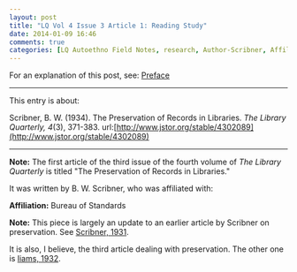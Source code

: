 ```yaml
---
layout: post
title: "LQ Vol 4 Issue 3 Article 1: Reading Study"
date: 2014-01-09 16:46
comments: true
categories: [LQ Autoethno Field Notes, research, Author-Scribner, Affil-Bureau of Standards]
---
```


For an explanation of this post, see:
[Preface](/blog/2013/08/14/lq-autoethnography-research-journal-preface/)

---

This entry is about:

Scribner, B. W. (1934). The Preservation of Records in Libraries.
*The Library Quarterly, 4*(3), 371-383.
url:[http://www.jstor.org/stable/4302089](http://www.jstor.org/stable/4302089)

---

**Note:** The first article of the third issue of the fourth
volume of *The Library Quarterly* is titled "The Preservation of
Records in Libraries."

It was written by B. W. Scribner, who was affiliated with:

**Affiliation:** Bureau of Standards

**Note:** This piece is largely an update to an earlier article by
Scribner on preservation. See [Scribner,
1931](/blog/2013/10/10/lq-vol-1-issue-4-article-3-reading-study/).

It is also, I believe, the third article dealing with
preservation. The other one is [Iiams,
1932](/blog/2013/11/27/lq-vol-2-issue-4-article-4/).
